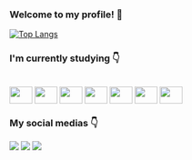 ### Welcome to my profile! 🙂

[![Top Langs](https://github-readme-stats.vercel.app/api/top-langs/?username=oguimarques&layout=compact)](https://github.com/anuraghazra/github-readme-stats)

  
### I'm currently studying 👇
  
  <div style="display: inline_block"><br>
    <img align="center" alt"HTML5" height="30" width="40" src="https://cdn.jsdelivr.net/gh/devicons/devicon/icons/html5/html5-original.svg" />
    <img align="center" alt"CSS3" height="30" width="40" src="https://cdn.jsdelivr.net/gh/devicons/devicon/icons/css3/css3-original.svg" />
    <img align="center" alt"JS" height="30" width="40" src="https://cdn.jsdelivr.net/gh/devicons/devicon/icons/javascript/javascript-original.svg" />
    <img align="center" alt"C#" height="30" width="40" src="https://cdn.jsdelivr.net/gh/devicons/devicon/icons/csharp/csharp-original.svg" />
    <img align="center" alt"php" height="30" width="40" src="https://cdn.jsdelivr.net/gh/devicons/devicon/icons/php/php-original.svg" />
    <img align="center" alt"react" height="30" width="40" src="https://cdn.jsdelivr.net/gh/devicons/devicon/icons/react/react-original.svg" />
    <img align="center" alt"mySQL" height="30" width="40" src="https://cdn.jsdelivr.net/gh/devicons/devicon/icons/mysql/mysql-original.svg" />
    
###  My social medias  👇
  
  <div>
    <a href="https://www.instagram.com/marquess.gui/" target="_blank"><img src="https://img.shields.io/badge/Instagram-E4405F?style=for-the-badge&logo=instagram&logoColor=white" target="_blank"></a>
    <a href="www.linkedin.com/in/guilhermemarquess" target="_blank"><img src="https://img.shields.io/badge/LinkedIn-0077B5?style=for-the-badge&logo=linkedin&logoColor=white" target="_blank"></a>
     <a href="mailto:guilhermemarquesf10@gmail.com" target="_blank"><img src="https://img.shields.io/badge/Gmail-D14836?style=for-the-badge&logo=gmail&logoColor=white" target="_blank"></a>
    
  </div>
   
          
          
